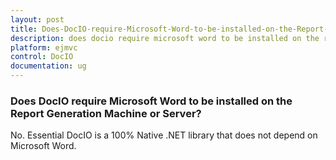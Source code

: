 ```yaml
---
layout: post
title: Does-DocIO-require-Microsoft-Word-to-be-installed-on-the-Report-Generation-Machine-or-Server
description: does docio require microsoft word to be installed on the report generation machine or server?
platform: ejmvc
control: DocIO
documentation: ug
---
```


### Does DocIO require Microsoft Word to be installed on the Report Generation Machine or Server?

No. Essential DocIO is a 100% Native .NET library that does not depend on Microsoft Word.

